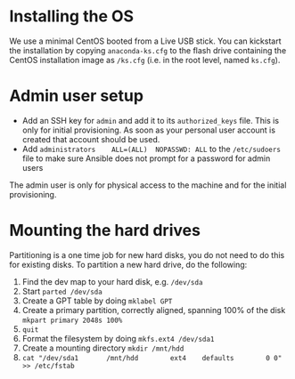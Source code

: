 Installing the OS
=====

We use a minimal CentOS booted from a Live USB stick. You can kickstart the installation by copying `anaconda-ks.cfg` to the flash drive containing the CentOS installation image as `/ks.cfg` (i.e. in the root level, named `ks.cfg`).

Admin user setup
=====
- Add an SSH key for `admin` and add it to its `authorized_keys` file. This is only for initial provisioning. As soon as your personal user account is created that account should be used.
- Add `administrators    ALL=(ALL)	NOPASSWD: ALL` to the `/etc/sudoers` file to make sure Ansible does not prompt for a password for admin users

The admin user is only for physical access to the machine and for the initial provisioning.

Mounting the hard drives
=====
Partitioning is a one time job for new hard disks, you do not need to do this for existing disks.
To partition a new hard drive, do the following:

1. Find the dev map to your hard disk, e.g. `/dev/sda`
1. Start `parted /dev/sda`
1. Create a GPT table by doing `mklabel GPT`
1. Create a primary partition, correctly aligned, spanning 100% of the disk `mkpart primary 2048s 100%`
1. `quit`
1. Format the filesystem by doing `mkfs.ext4 /dev/sda1`
1. Create a mounting directory `mkdir /mnt/hdd`
1. `cat "/dev/sda1       /mnt/hdd        ext4    defaults        0 0" >> /etc/fstab`

